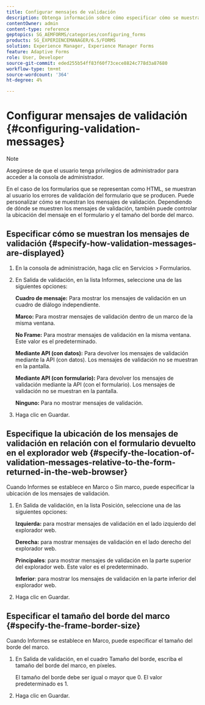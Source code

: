 ```yaml
---
title: Configurar mensajes de validación
description: Obtenga información sobre cómo especificar cómo se muestran los mensajes de validación y su ubicación en relación con el formulario devuelto en el explorador web.
contentOwner: admin
content-type: reference
geptopics: SG_AEMFORMS/categories/configuring_forms
products: SG_EXPERIENCEMANAGER/6.5/FORMS
solution: Experience Manager, Experience Manager Forms
feature: Adaptive Forms
role: User, Developer
source-git-commit: eded255b54ff83f60f73cece8824c778d3a87680
workflow-type: tm+mt
source-wordcount: '364'
ht-degree: 4%

---
```


# Configurar mensajes de validación {#configuring-validation-messages}

>[!NOTE]
> 
> Asegúrese de que el usuario tenga privilegios de administrador para acceder a la consola de administrador.

En el caso de los formularios que se representan como HTML, se muestran al usuario los errores de validación del formulario que se producen. Puede personalizar cómo se muestran los mensajes de validación. Dependiendo de dónde se muestren los mensajes de validación, también puede controlar la ubicación del mensaje en el formulario y el tamaño del borde del marco.

## Especificar cómo se muestran los mensajes de validación {#specify-how-validation-messages-are-displayed}

1. En la consola de administración, haga clic en Servicios > Formularios.
1. En Salida de validación, en la lista Informes, seleccione una de las siguientes opciones:

   **Cuadro de mensaje:** Para mostrar los mensajes de validación en un cuadro de diálogo independiente.

   **Marco:** Para mostrar mensajes de validación dentro de un marco de la misma ventana.

   **No Frame:** Para mostrar mensajes de validación en la misma ventana. Este valor es el predeterminado.

   **Mediante API (con datos):** Para devolver los mensajes de validación mediante la API (con datos). Los mensajes de validación no se muestran en la pantalla.

   **Mediante API (con formulario):** Para devolver los mensajes de validación mediante la API (con el formulario). Los mensajes de validación no se muestran en la pantalla.

   **Ninguno:** Para no mostrar mensajes de validación.

1. Haga clic en Guardar.

## Especifique la ubicación de los mensajes de validación en relación con el formulario devuelto en el explorador web {#specify-the-location-of-validation-messages-relative-to-the-form-returned-in-the-web-browser}

Cuando Informes se establece en Marco o Sin marco, puede especificar la ubicación de los mensajes de validación.

1. En Salida de validación, en la lista Posición, seleccione una de las siguientes opciones:

   **Izquierda:** para mostrar mensajes de validación en el lado izquierdo del explorador web.

   **Derecha:** para mostrar mensajes de validación en el lado derecho del explorador web.

   **Principales**: para mostrar mensajes de validación en la parte superior del explorador web. Este valor es el predeterminado.

   **Inferior**: para mostrar los mensajes de validación en la parte inferior del explorador web.

1. Haga clic en Guardar.

## Especificar el tamaño del borde del marco {#specify-the-frame-border-size}

Cuando Informes se establece en Marco, puede especificar el tamaño del borde del marco.

1. En Salida de validación, en el cuadro Tamaño del borde, escriba el tamaño del borde del marco, en píxeles.

   El tamaño del borde debe ser igual o mayor que 0. El valor predeterminado es 1.

1. Haga clic en Guardar.
